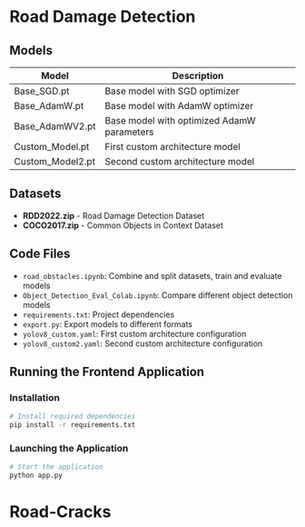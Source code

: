 # Road Damage Detection

## Models

| Model | Description |
|-------|-------------|
| Base_SGD.pt | Base model with SGD optimizer |
| Base_AdamW.pt | Base model with AdamW optimizer |
| Base_AdamWV2.pt | Base model with optimized AdamW parameters |
| Custom_Model.pt | First custom architecture model |
| Custom_Model2.pt | Second custom architecture model |

## Datasets

- **RDD2022.zip** - Road Damage Detection Dataset
- **COCO2017.zip** - Common Objects in Context Dataset

## Code Files

- `road_obstacles.ipynb`: Combine and split datasets, train and evaluate models
- `Object_Detection_Eval_Colab.ipynb`: Compare different object detection models
- `requirements.txt`: Project dependencies
- `export.py`: Export models to different formats
- `yolov8_custom.yaml`: First custom architecture configuration
- `yolov8_custom2.yaml`: Second custom architecture configuration

## Running the Frontend Application

### Installation

```bash
# Install required dependencies
pip install -r requirements.txt
```

### Launching the Application

```bash
# Start the application
python app.py
```
# Road-Cracks

